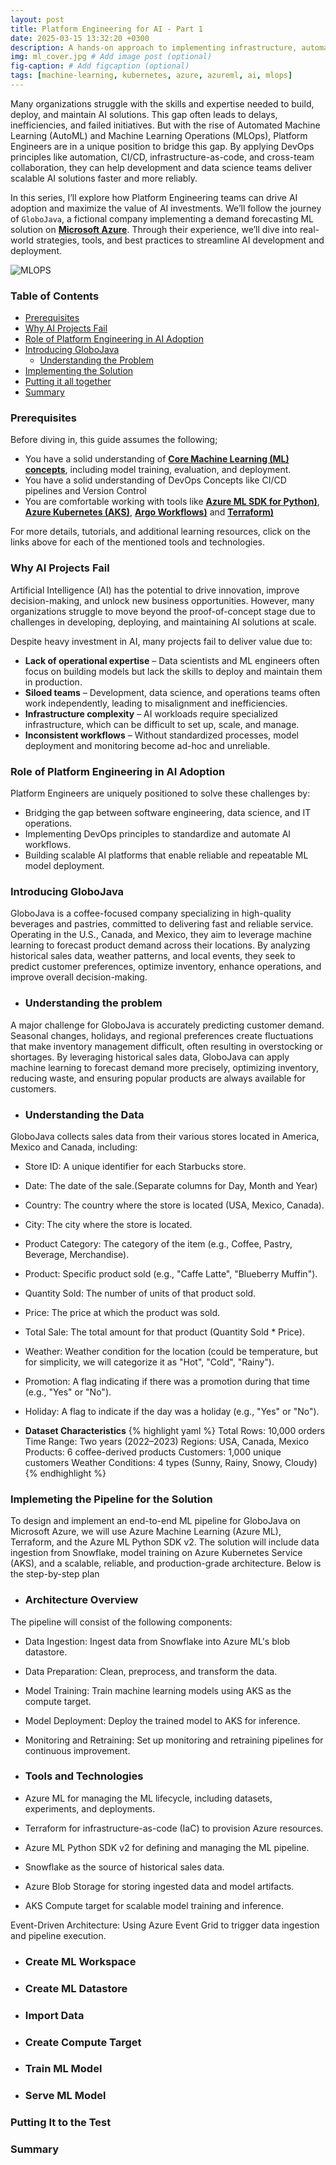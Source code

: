 ```yaml
---
layout: post
title: Platform Engineering for AI - Part 1
date: 2025-03-15 13:32:20 +0300
description: A hands-on approach to implementing infrastructure, automation, and governance for AI/ML projects on Azure
img: ml_cover.jpg # Add image post (optional)
fig-caption: # Add figcaption (optional)
tags: [machine-learning, kubernetes, azure, azureml, ai, mlops]
---
```

Many organizations struggle with the skills and expertise needed to build, deploy, and maintain AI solutions. This gap often leads to delays, inefficiencies, and failed initiatives. But with the rise of Automated Machine Learning (AutoML) and Machine Learning Operations (MLOps), Platform Engineers are in a unique position to bridge this gap. By applying DevOps principles like automation, CI/CD, infrastructure-as-code, and cross-team collaboration, they can help development and data science teams deliver scalable AI solutions faster and more reliably.

In this series, I’ll explore how Platform Engineering teams can drive AI adoption and maximize the value of AI investments. We’ll follow the journey of ```GloboJava```, a fictional company implementing a demand forecasting ML solution on **[Microsoft Azure](https://azure.microsoft.com/)**. Through their experience, we’ll dive into real-world strategies, tools, and best practices to streamline AI development and deployment.

![MLOPS](https://github.com/user-attachments/assets/0b4c12c7-e309-4e5f-8529-e2f84628c2bd)

### Table of Contents
- [Prerequisites](#prerequisites)
- [Why AI Projects Fail](#why-ai-projects-fail)
- [Role of Platform Engineering in AI Adoption](#role-of-platform-engineering-in-ai-adoption)
- [Introducing GloboJava ](#introducing-GloboJava)
   - [Understanding the Problem](#understanding-the-problem)
- [Implementing the Solution](#implementing-the-solution)
- [Putting it all together](#putting-it-to-the-test)
- [Summary ](#summary)

### Prerequisites
Before diving in, this guide assumes the following;
- You have a solid understanding of **[Core Machine Learning (ML) concepts](https://mitsloan.mit.edu/ideas-made-to-matter/machine-learning-explained)**, including model training, evaluation, and deployment. 
- You have a solid understanding of DevOps Concepts like CI/CD pipelines and Version Control
- You are comfortable working with tools like **[Azure ML SDK for Python)](https://learn.microsoft.com/en-us/python/api/overview/azure/ml/?view=azure-ml-py)**, **[Azure Kubernetes (AKS)](https://learn.microsoft.com/en-us/azure/aks/what-is-aks)**, **[Argo Workflows)](https://argoproj.github.io/workflows/)** and **[Terraform)](https://www.terraform.io/)**

For more details, tutorials, and additional learning resources, click on the links above for each of the mentioned tools and technologies.

### Why AI Projects Fail
Artificial Intelligence (AI) has the potential to drive innovation, improve decision-making, and unlock new business opportunities. However, many organizations struggle to move beyond the proof-of-concept stage due to challenges in developing, deploying, and maintaining AI solutions at scale.

Despite heavy investment in AI, many projects fail to deliver value due to:
- **Lack of operational expertise** – Data scientists and ML engineers often focus on building models but lack the skills to deploy and maintain them in production.
- **Siloed teams** – Development, data science, and operations teams often work independently, leading to misalignment and inefficiencies.
- **Infrastructure complexity** – AI workloads require specialized infrastructure, which can be difficult to set up, scale, and manage.
- **Inconsistent workflows** – Without standardized processes, model deployment and monitoring become ad-hoc and unreliable.

### Role of Platform Engineering in AI Adoption
Platform Engineers are uniquely positioned to solve these challenges by:

- Bridging the gap between software engineering, data science, and IT operations.
- Implementing DevOps principles to standardize and automate AI workflows.
- Building scalable AI platforms that enable reliable and repeatable ML model deployment.

### Introducing GloboJava
GloboJava is a coffee-focused company specializing in high-quality beverages and pastries, committed to delivering fast and reliable service. Operating in the U.S., Canada, and Mexico, they aim to leverage machine learning to forecast product demand across their locations. By analyzing historical sales data, weather patterns, and local events, they seek to predict customer preferences, optimize inventory, enhance operations, and improve overall decision-making.

- ### Understanding the problem
A major challenge for GloboJava is accurately predicting customer demand. Seasonal changes, holidays, and regional preferences create fluctuations that make inventory management difficult, often resulting in overstocking or shortages. By leveraging historical sales data, GloboJava can apply machine learning to forecast demand more precisely, optimizing inventory, reducing waste, and ensuring popular products are always available for customers.

- ### Understanding the Data
GloboJava collects sales data from their various stores located in America, Mexico and Canada, including:

- Store ID: A unique identifier for each Starbucks store.
- Date: The date of the sale.(Separate columns for Day, Month and Year)
- Country: The country where the store is located (USA, Mexico, Canada).
- City: The city where the store is located.
- Product Category: The category of the item (e.g., Coffee, Pastry, Beverage, Merchandise).
- Product: Specific product sold (e.g., "Caffe Latte", "Blueberry Muffin").
- Quantity Sold: The number of units of that product sold.
- Price: The price at which the product was sold.
- Total Sale: The total amount for that product (Quantity Sold * Price).
- Weather: Weather condition for the location (could be temperature, but for simplicity, we will categorize it as "Hot", "Cold", "Rainy").
- Promotion: A flag indicating if there was a promotion during that time (e.g., "Yes" or "No").
- Holiday: A flag to indicate if the day was a holiday (e.g., "Yes" or "No").

- **Dataset Characteristics**
{% highlight yaml %}
Total Rows: 10,000 orders
Time Range: Two years (2022–2023)
Regions: USA, Canada, Mexico
Products: 6 coffee-derived products
Customers: 1,000 unique customers
Weather Conditions: 4 types (Sunny, Rainy, Snowy, Cloudy)
{% endhighlight %}

### Implemeting the Pipeline for the Solution
To design and implement an end-to-end ML pipeline for GloboJava on Microsoft Azure, we will use Azure Machine Learning (Azure ML), Terraform, and the Azure ML Python SDK v2. The solution will include data ingestion from Snowflake, model training on Azure Kubernetes Service (AKS), and a scalable, reliable, and production-grade architecture. Below is the step-by-step plan

- ### Architecture Overview
The pipeline will consist of the following components:
- Data Ingestion: Ingest data from Snowflake into Azure ML's blob datastore.
- Data Preparation: Clean, preprocess, and transform the data.
- Model Training: Train machine learning models using AKS as the compute target.
- Model Deployment: Deploy the trained model to AKS for inference.
- Monitoring and Retraining: Set up monitoring and retraining pipelines for continuous improvement.

- ### Tools and Technologies
- Azure ML for managing the ML lifecycle, including datasets, experiments, and deployments.
- Terraform for infrastructure-as-code (IaC) to provision Azure resources.
- Azure ML Python SDK v2 for defining and managing the ML pipeline.
- Snowflake as the source of historical sales data.
- Azure Blob Storage for storing ingested data and model artifacts.
- AKS Compute target for scalable model training and inference.

Event-Driven Architecture: Using Azure Event Grid to trigger data ingestion and pipeline execution.
- ### Create ML Workspace

- ### Create ML Datastore
- ### Import Data
- ### Create Compute Target
- ### Train ML Model
- ### Serve ML Model
### Putting It to the Test
### Summary

